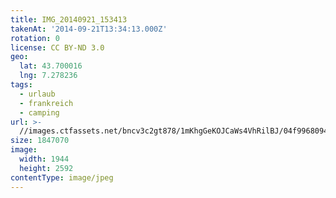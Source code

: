 ```yaml
---
title: IMG_20140921_153413
takenAt: '2014-09-21T13:34:13.000Z'
rotation: 0
license: CC BY-ND 3.0
geo:
  lat: 43.700016
  lng: 7.278236
tags:
  - urlaub
  - frankreich
  - camping
url: >-
  //images.ctfassets.net/bncv3c2gt878/1mKhgGeKOJCaWs4VhRilBJ/04f9968094117c1f41bf9fd8365c65cf/img_20140921_153413_28278778956_o
size: 1847070
image:
  width: 1944
  height: 2592
contentType: image/jpeg
---
```


